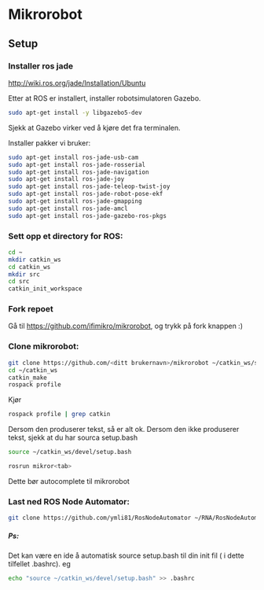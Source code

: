# Mikrorobot

## Setup

### Installer ros jade

http://wiki.ros.org/jade/Installation/Ubuntu

Etter at ROS er installert, installer robotsimulatoren Gazebo.

```bash
sudo apt-get install -y libgazebo5-dev
```
Sjekk at Gazebo virker ved å kjøre det fra terminalen.

Installer pakker vi bruker:
```bash
sudo apt-get install ros-jade-usb-cam
sudo apt-get install ros-jade-rosserial
sudo apt-get install ros-jade-navigation
sudo apt-get install ros-jade-joy
sudo apt-get install ros-jade-teleop-twist-joy
sudo apt-get install ros-jade-robot-pose-ekf
sudo apt-get install ros-jade-gmapping
sudo apt-get install ros-jade-amcl
sudo apt-get install ros-jade-gazebo-ros-pkgs
```

### Sett opp et directory for ROS:

```bash
cd ~
mkdir catkin_ws
cd catkin_ws
mkdir src
cd src
catkin_init_workspace

```

### Fork repoet
Gå til https://github.com/ifimikro/mikrorobot, og trykk på fork knappen :)

### Clone mikrorobot:
```bash
git clone https://github.com/<ditt brukernavn>/mikrorobot ~/catkin_ws/src/mikrorobot
cd ~/catkin_ws
catkin_make
rospack profile
```
Kjør 
```bash
rospack profile | grep catkin 
``` 
Dersom den produserer tekst, så er alt ok.
Dersom den ikke produserer tekst, sjekk at du har sourca setup.bash
``` bash
source ~/catkin_ws/devel/setup.bash
```

```bash
rosrun mikror<tab>
```
Dette bør autocomplete til mikrorobot

### Last ned ROS Node Automator:
```bash
git clone https://github.com/ymli81/RosNodeAutomator ~/RNA/RosNodeAutomator
```

##### Ps:
Det kan være en ide å automatisk source setup.bash til din init fil ( i dette tilfellet .bashrc). eg
```bash
echo "source ~/catkin_ws/devel/setup.bash" >> .bashrc
```
